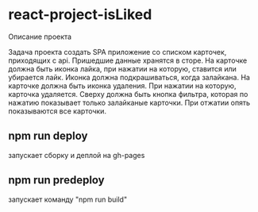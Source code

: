 # react-project-isLiked

Описание проекта

Задача проекта создать SPA приложение со списком карточек, приходящих с api. 
Пришедшие данные хранятся в сторе. 
На карточке должна быть иконка лайка, при нажатии на которую, ставится или убирается лайк. 
Иконка должна подкрашиваться, когда залайкана. На карточке должна быть иконка удаления. 
При нажатии на которую, карточка удаляется. Сверху должна быть кнопка фильтра, которая по нажатию показывает только залайканые карточки. 
При отжатии опять показываются все карточки.

## npm run deploy
запускает сборку и деплой на gh-pages
 
## npm run predeploy
запускает команду "npm run build"
